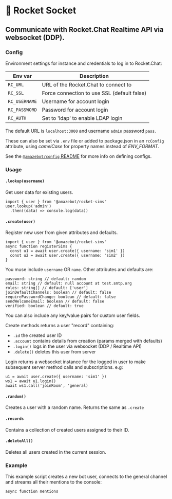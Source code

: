 [config]: https://github.com/Amazebot/util/tree/master/packages/config

# 🔌 Rocket Socket
Communicate with Rocket.Chat Realtime API via websocket (DDP).
---

### Config

Environment settings for instance and credentials to log in to Rocket.Chat:

| Env var                | Description                                         |
| ---------------------- | ----------------------------------------------------|
| `RC_URL`               | URL of the Rocket.Chat to connect to                |
| `RC_SSL`               | Force connection to use SSL (default false)         |
| `RC_USERNAME`          | Username for account login                          |
| `RC_PASSWORD`          | Password for account login                          |
| `RC_AUTH`              | Set to 'ldap' to enable LDAP login                  |

The default URL is `localhost:3000` and username `admin` password `pass`.

These can also be set via `.env` file or added to package.json in an `rcConfig`
attribute, using *camelCase* for property names instead of *ENV_FORMAT*.

See the [`@amazebot/config` README][config] for more info on defining configs.

### Usage

#### `.lookup(username)`

Get user data for existing users.

```
import { user } from '@amazebot/rocket-sims'
user.lookup('admin')
  .then((data) => console.log(data))
```

#### `.create(user)`

Register new user from given attributes and defaults.

```
import { user } from '@amazebot/rocket-sims'
async function registerSims {
  const u1 = await user.create({ username: 'sim1' })
  const u2 = await user.create({ username: 'sim2' })
}
```

You muse include `username` OR `name`. Other attributes and defaults are:

```
password: string // default: random
email: string // default: null account at test.smtp.org
roles: string[] // default: ['user']
joinDefaultChannels: boolean // default: false
requirePasswordChange: boolean // default: false
sendWelcomeEmail: boolean // default: false
verified: boolean // default: true
```

You can also include any key/value pairs for custom user fields.

Create methods returns a user "record" containing:
- `.id` the created user ID
- `.account` contains details from creation (params merged with defaults)
- `.login()` logs in the user via websocket (DDP / Realtime API)
- `.delete()` deletes this user from server

Login returns a websocket instance for the logged in user to make subsequent
server method calls and subscriptions. e.g:

```
u1 = await user.create({ username: 'sim1' })
ws1 = await u1.login()
await ws1.call('joinRoom', 'general)
```

#### `.random()`

Creates a user with a random name. Returns the same as `.create`

#### `.records`

Contains a collection of created users assigned to their ID.

#### `.deleteAll()`

Deletes all users created in the current session.

### Example

This example script creates a new bot user, connects to the general channel and
streams all their mentions to the console:

```
async function mentions
```
